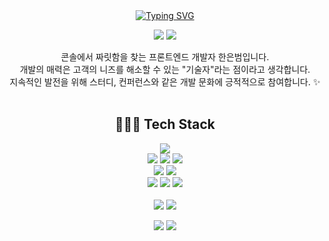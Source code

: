 <!-- 타이틀 -->
<div align=center>
<a href="https://git.io/typing-svg"><img src="https://readme-typing-svg.demolab.com?font=Fira+Code&weight=700&size=50&duration=3000&pause=1000&random=false&width=1000&height=80&lines=Welcome+To+Beom's+GitHub+(%E2%8C%90%E2%96%A0_%E2%96%A0)" alt="Typing SVG" /></a>
</div>

<div align=center> 
  <p>
  <a href="https://han-co.tistory.com/" target="_blank"><img src="https://img.shields.io/badge/Blog-DD0B78?style=flat-square&logo=GitHub%20Sponsors&logoColor=white"/></a>
  <a href="mailto:qpscm662@naver.com" target="_blank"><img src="https://img.shields.io/badge/argerdle@naver.com-6DB33F?style=flat-square&logo=naver&logoColor=white"/></a>
  
</p>
<p>
 콘솔에서 짜릿함을 찾는 프론트엔드 개발자 한은범입니다.<br>
 개발의 매력은 고객의 니즈를 해소할 수 있는 "기술자"라는 점이라고 생각합니다.<br>
 지속적인 발전을 위해 스터디, 컨퍼런스와 같은 개발 문화에 긍적적으로 참여합니다. ✨ <br/><br/>
</p>



## 👩🏻‍💻 Tech Stack
<p>
  <img src="https://img.shields.io/badge/React-20232A?style=for-the-badge&logo=react&logoColor=61DAFB"> <br>
  <img src="https://img.shields.io/badge/Next.js-000?logo=nextdotjs&logoColor=fff&style=for-the-badge"> 
  <img src="https://img.shields.io/badge/TypeScript-007ACC?style=for-the-badge&logo=typescript&logoColor=white"> 
  <img src="https://img.shields.io/badge/Redux-593D88?style=for-the-badge&logo=redux&logoColor=white"> 
  <br>
  <img src="https://img.shields.io/badge/Tailwind_CSS-38B2AC?style=for-the-badge&logo=tailwind-css&logoColor=white">
  <img src="https://img.shields.io/badge/styled--components-DB7093?style=for-the-badge&logo=styled-components&logoColor=white"> 
  <br> 
  <img src="https://img.shields.io/badge/html5-E34F26?style=for-the-badge&logo=html5&logoColor=white"> 
  <img src="https://img.shields.io/badge/css-1572B6?style=for-the-badge&logo=css3&logoColor=white"> 
  <img src="https://img.shields.io/badge/javascript-F7DF1E?style=for-the-badge&logo=javascript&logoColor=black"> 
  <br>
  <br>
  <img src="https://img.shields.io/badge/Figma-F24E1E?style=for-the-badge&logo=figma&logoColor=white"/></a>
  <img src="https://img.shields.io/badge/Visual%20Studio%20Code-0078d7.svg?style=for-the-badge&logo=visual-studio-code&logoColor=white"/></a>
  <br>

</p>

<p>
  <img src="https://img.shields.io/badge/github-181717?style=for-the-badge&logo=github&logoColor=white">
  <img src="https://img.shields.io/badge/Slack-4A154B?style=for-the-badge&logo=slack&logoColor=white">
</p>
</div>
</div>
 


